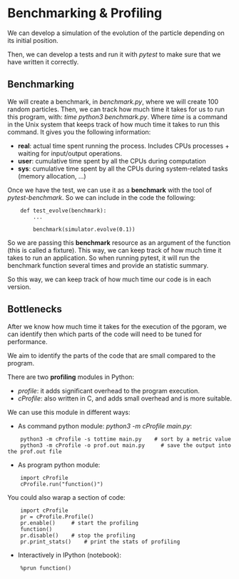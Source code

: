 # Benchmarking & Profiling

We can develop a simulation of the evolution of the particle depending on its initial position.

Then, we can develop a tests and run it with *pytest* to make sure that we have written it correctly.

## Benchmarking
We will create a benchmark, in *benchmark.py*, where we will create 100 random particles.
Then, we can track how much time it  takes for us to run this program, with: *time python3 benchmark.py*. Where *time* is a command in the Unix system that keeps track of how much time it takes to run this command.
It gives you the following information:
- **real**: actual time spent running the process. Includes CPUs processes + waiting for input/output operations.
- **user**: cumulative time spent by all the CPUs during computation
- **sys**: cumulative time spent by all the CPUs during system-related tasks (memory allocation, ...)


Once we have the test, we can use it as a **benchmark** with the tool of *pytest-benchmark*. So we can include in the code the following:
```
    def test_evolve(benchmark):
        ...

        benchmark(simulator.evolve(0.1))
```
So we are passing this **benchmark** resource as an argument of the function (this is called a fixture).
This way, we can keep track of how much time it takes to run an application.
So when running pytest, it will run the benchmark function several times and provide an statistic summary.

So this way, we can keep track of how much time our code is in each version.


## Bottlenecks
After we know how much time it takes for the execution of the pgoram, we can identify then which parts of the code will need to be tuned for performance.

We aim to identify the parts of the code that are small compared to the program.

There are two **profiling** modules in Python:
- *profile*: it adds significant overhead to the program execution.
- *cProfile*: also written in C, and adds small overhead and is more suitable.

We can use this module in different ways:
- As command python module: *python3 -m cProfile main.py*:
```
    python3 -m cProfile -s tottime main.py    # sort by a metric value
    python3 -m cProfile -o prof.out main.py     # save the output into the prof.out file
```

- As program python module:
```
    import cProfile
    cProfile.run("function()")
```

You could also warap a section of code:
```
    import cProfile
    pr = cProfile.Profile()
    pr.enable()     # start the profiling
    function()
    pr.disable()    # stop the profiling
    pr.print_stats()    # print the stats of profiling
```

- Interactively in IPython (notebook):
```
    %prun function()
```

